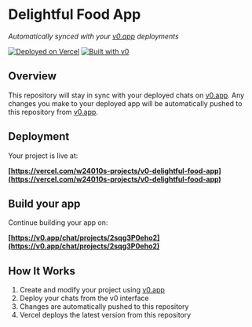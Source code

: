 # Delightful Food App

*Automatically synced with your [v0.app](https://v0.app) deployments*

[![Deployed on Vercel](https://img.shields.io/badge/Deployed%20on-Vercel-black?style=for-the-badge&logo=vercel)](https://vercel.com/w24010s-projects/v0-delightful-food-app)
[![Built with v0](https://img.shields.io/badge/Built%20with-v0.app-black?style=for-the-badge)](https://v0.app/chat/projects/2sqg3P0eho2)

## Overview

This repository will stay in sync with your deployed chats on [v0.app](https://v0.app).
Any changes you make to your deployed app will be automatically pushed to this repository from [v0.app](https://v0.app).

## Deployment

Your project is live at:

**[https://vercel.com/w24010s-projects/v0-delightful-food-app](https://vercel.com/w24010s-projects/v0-delightful-food-app)**

## Build your app

Continue building your app on:

**[https://v0.app/chat/projects/2sqg3P0eho2](https://v0.app/chat/projects/2sqg3P0eho2)**

## How It Works

1. Create and modify your project using [v0.app](https://v0.app)
2. Deploy your chats from the v0 interface
3. Changes are automatically pushed to this repository
4. Vercel deploys the latest version from this repository